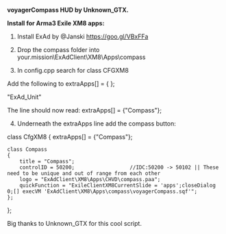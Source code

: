 **voyagerCompass HUD by Unknown_GTX.**

**Install for Arma3 Exile XM8 apps:**

1. Install ExAd by @Janski https://goo.gl/VBxFFa

2. Drop the compass folder into your.mission\ExAdClient\XM8\Apps\compass
   
3. In config.cpp search for class CFGXM8

Add the following to extraApps[] = { };

"ExAd_Unit" 

The line should now read:  extraApps[] = {"Compass"};

4. Underneath the extraApps line add the compass button:

class CfgXM8
{
	extraApps[] = {"Compass"}; 
	

	class Compass 
	{
		title = "Compass";
		controlID = 50200;					//IDC:50200 -> 50102 || These need to be unique and out of range from each other
		logo = "ExAdClient\XM8\Apps\CHVD\compass.paa";
        quickFunction = "ExileClientXM8CurrentSlide = 'apps';closeDialog 0;[] execVM 'ExAdClient\XM8\Apps\compass\voyagerCompass.sqf'";
	};		

}; 

Big thanks to Unknown_GTX for this cool script.

